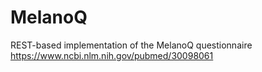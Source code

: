 # MelanoQ

REST-based implementation of the MelanoQ questionnaire https://www.ncbi.nlm.nih.gov/pubmed/30098061